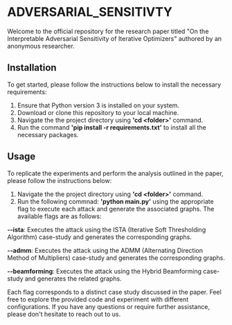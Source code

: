 # ADVERSARIAL_SENSITIVTY

Welcome to the official repository for the research paper titled "On the Interpretable Adversarial Sensitivity of Iterative Optimizers" authored by an anonymous researcher.

## Installation
To get started, please follow the instructions below to install the necessary requirements:

1. Ensure that Python version 3 is installed on your system.
2. Download or clone this repository to your local machine.
3. Navigate the the project directory using **'cd \<folder>'** command.
4. Run the command **'pip install -r requirements.txt'** to install all the necessary packages.

## Usage

To replicate the experiments and perform the analysis outlined in the paper, please follow the instructions below:
1. Navigate the the project directory using **'cd \<folder>'** command.
2. Run the following commnad: **'python main.py'** using the appropriate flag to execute each attack and generate the associated graphs. The available flags are as follows:

**--ista**: Executes the attack using the ISTA (Iterative Soft Thresholding Algorithm) case-study and generates the corresponding graphs.

**--admm**: Executes the attack using the ADMM (Alternating Direction Method of Multipliers) case-study and generates the corresponding graphs.

**--beamforming**: Executes the attack using the Hybrid Beamforming case-study and generates the related graphs.

Each flag corresponds to a distinct case study discussed in the paper.
Feel free to explore the provided code and experiment with different configurations. If you have any questions or require further assistance, please don't hesitate to reach out to us.
